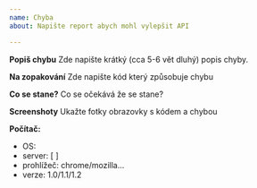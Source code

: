 ```yaml
---
name: Chyba
about: Napište report abych mohl vylepšit API

---
```


**Popiš chybu**
Zde napište krátký (cca 5-6 vět dluhý) popis chyby. 

**Na zopakování**
Zde napište kód který způsobuje chybu

**Co se stane?**
Co se očekává že se stane?

**Screenshoty**
Ukažte fotky obrazovky s kódem a chybou

**Počítač:**
 - OS: 
 - server: [ ]
 - prohlížeč: chrome/mozilla...
 - verze: 1.0/1.1/1.2
